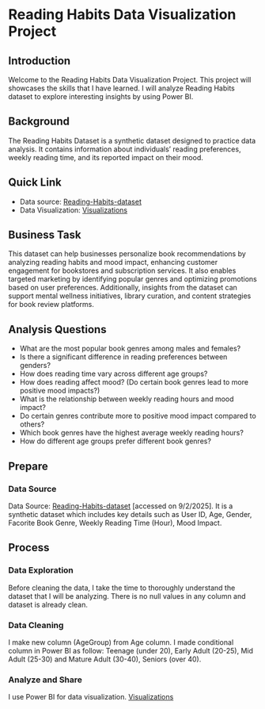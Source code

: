 # Reading Habits Data Visualization Project
## Introduction
Welcome to the Reading Habits Data Visualization Project. This project will showcases the skills that I have learned. I will analyze Reading Habits dataset to explore interesting insights by using Power BI. 
## Background
The Reading Habits Dataset is a synthetic dataset designed to practice data analysis. It contains information about individuals’ reading preferences, weekly reading time, and its reported impact on their mood. 
## Quick Link
- Data source: [Reading-Habits-dataset](https://www.kaggle.com/datasets/hanaksoy/reading-habits-and-mood-impact-dataset) 
- Data Visualization: [Visualizations](Visualizations.md)
## Business Task
This dataset can help businesses personalize book recommendations by analyzing reading habits and mood impact, enhancing customer engagement for bookstores and subscription services. It also enables targeted marketing by identifying popular genres and optimizing promotions based on user preferences. Additionally, insights from the dataset can support mental wellness initiatives, library curation, and content strategies for book review platforms.
## Analysis Questions
-	What are the most popular book genres among males and females?
- Is there a significant difference in reading preferences between genders?
- How does reading time vary across different age groups?
- How does reading affect mood? (Do certain book genres lead to more positive mood impacts?)
- What is the relationship between weekly reading hours and mood impact?
- Do certain genres contribute more to positive mood impact compared to others?
- Which book genres have the highest average weekly reading hours?
- How do different age groups prefer different book genres?
## Prepare
### Data Source
Data Source: [Reading-Habits-dataset](https://www.kaggle.com/datasets/hanaksoy/reading-habits-and-mood-impact-dataset) [accessed on 9/2/2025]. It is a synthetic dataset which includes key details such as User ID, Age, Gender, Facorite Book Genre, Weekly Reading Time (Hour), Mood Impact.
## Process
### Data Exploration
Before cleaning the data, I take the time to thoroughly understand the dataset that I will be analyzing. 
There is no null values in any column and dataset is already clean.
### Data Cleaning
I make new column (AgeGroup) from Age column. I made conditional column in Power BI as follow: Teenage (under 20), Early Adult (20-25), Mid Adult (25-30) and Mature Adult (30-40), Seniors (over 40).
### Analyze and Share
I use Power BI for data visualization. [Visualizations](Visualizations.md)


